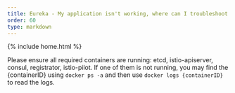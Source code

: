 ```yaml
---
title: Eureka - My application isn't working, where can I troubleshoot this?
order: 60
type: markdown
---
```

{% include home.html %}

Please ensure all required containers are running: etcd, istio-apiserver, consul, registrator, istio-pilot.  If one of them is not running, you may find the {containerID} using `docker ps -a` and then use `docker logs {containerID}` to read the logs.   
